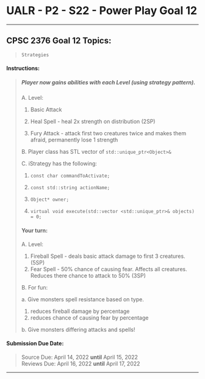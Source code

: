 # UALR - P2 - S22 - Power Play Goal 12

---

## CPSC 2376 Goal 12 Topics:

> `Strategies`

#### Instructions:

> ##### Player now gains abilities with each Level (using strategy pattern).
> 
> A. Level:
> 
> 1. Basic Attack
> 
> 2. Heal Spell - heal 2x strength on distribution (2SP)
> 
> 3. Fury Attack - attack first two creatures twice and makes them afraid, permanently lose 1 strength
> 
> B. Player class has STL vector of `std::unique_ptr<Object>&`
> 
> C. iStrategy has the following:
> 
> 1. `const char commandToActivate;`
> 
> 2. `const std::string actionName;`
> 
> 3. `Object* owner;`
> 
> 4. `virtual void execute(std::vector <std::unique_ptr>& objects) = 0;`
> 
> #### Your turn:
> 
> A. Level:
> 
> 1. Fireball Spell - deals basic attack damage to first 3 creatures. (5SP)  
> 2. Fear Spell - 50% chance of causing fear. Affects all creatures. Reduces there chance to attack to 50% (3SP)
> 
> B. For fun:
> 
> a. Give monsters spell resistance based on type.  
> 
> 1. reduces fireball damage by percentage  
> 2. reduces chance of causing fear by percentage
> 
> b. Give monsters differing attacks and spells!

#### Submission Due Date:

>  Source Due: April 14, 2022 **until** April 15, 2022<br>
> Reviews Due: April 16, 2022 **until** April 17, 2022

---
